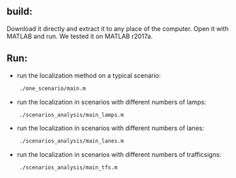 
## build:

Download it directly and extract it to any place of the computer. Open it with MATLAB and run. We tested it on MATLAB r2017a. 


## Run:

* run the localization method on a typical scenario:


```bash
    ./one_scenario/main.m
```

* run the localization in scenarios with different numbers of lamps:

```bash
    ./scenarios_analysis/main_lamps.m
```

* run the localization in scenarios with different numbers of lanes:

```bash
	./scenarios_analysis/main_lanes.m
```

* run the localization in scenarios with different numbers of trafficsigns:

```bash
	./scenarios_analysis/main_tfs.m
```


